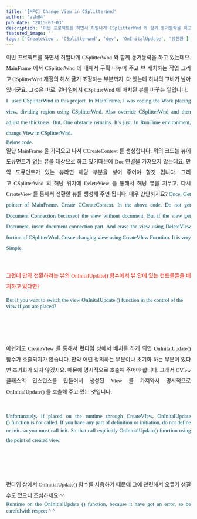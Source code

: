```yaml
---
title: '[MFC] Change View in CSplitterWnd'
author: 'ash84'
pub_date: '2015-07-03'
description: '이번 프로젝트를 하면서 허벌나게 CSplitterWnd 와 함께 동거동락을 하고 있는데요. MainFrame 에서'
featured_image: ''
tags: ['CreateView', 'CSplitterwnd', 'dev', 'OnInitalUpdate', '뷰전환']
---
```



<div></div><div><div style="line-height: 2; text-align: justify; "><span style="font-family: Dotum; font-size: 13px; "><span style="font-size: 10pt; "><span style="font-family: Dotum; font-size: 11pt; ">이번 프로젝트를 하면서 허벌나게 CSplitterWnd 와 함께 동거동락을 하고 있는데요. MainFrame 에서 </span></span></span><span style="font-family: Dotum; font-size: 13px; line-height: 26px; "><span style="font-size: 10pt; "><span style="font-family: Dotum; font-size: 11pt; ">CSplitterWnd </span></span></span><span style="font-family: Dotum; font-size: 13px; "><span style="font-size: 10pt; "><span style="font-family: Dotum; font-size: 11pt; ">에 대해서 구획 나누어 주고 뷰 배치하는 작업 그리고 </span></span></span><span style="font-family: Dotum; font-size: 13px; line-height: 26px; "><span style="font-size: 10pt; "><span style="font-family: Dotum; font-size: 11pt; ">CSplitterWnd </span></span></span><span style="font-family: Dotum; font-size: 13px; "><span style="font-size: 10pt; "><span style="font-family: Dotum; font-size: 11pt; ">재정의 해서 굵기 조정하는 부분까지. 다 했는데 하나의 고비가 남아 있더군요. 그것은 바로. 런타임에서 </span></span></span><span style="font-family: Dotum; font-size: 13px; line-height: 26px; "><span style="font-size: 10pt; "><span style="font-family: Dotum; font-size: 11pt; ">CSplitterWnd </span></span></span><span style="font-family: Dotum; font-size: 13px; "><span style="font-size: 10pt; "><span style="font-family: Dotum; font-size: 11pt; ">에 배치된 뷰를 바꾸는 일입니다.  </span></span>  
<span style="font-size: 11pt; ">  
</span>  
<span style="font-size: 10pt; "><span style="font-family: Dotum; "><font color="#004c5f"><span style="font-size: 11pt; ">I  used </span></font></span></span></span><font color="#004c5f"><span style="font-family: Dotum; font-size: 13px; line-height: 26px; "><span style="font-size: 10pt; "><span style="font-family: Dotum; font-size: 11pt; ">CSplitterWnd </span></span></span><span style="font-family: Dotum; font-size: 13px; "><span style="font-size: 10pt; "><span style="font-family: Dotum; font-size: 11pt; ">in this project. In MainFrame, I was coding the Work placing view, dividing region using </span></span></span><span style="font-family: Dotum; font-size: 13px; line-height: 26px; "><span style="font-size: 10pt; "><span style="font-family: Dotum; font-size: 11pt; ">CSplitterWnd</span></span></span><span style="font-family: Dotum; font-size: 13px; "><span style="font-size: 10pt; "><span style="font-family: Dotum; font-size: 11pt; ">. Also override </span></span></span><span style="font-family: Dotum; font-size: 13px; line-height: 26px; "><span style="font-size: 10pt; "><span style="font-family: Dotum; font-size: 11pt; ">CSplitterWnd </span></span></span><span style="font-family: Dotum; font-size: 13px; "><span style="font-size: 10pt; "><span style="font-family: Dotum; font-size: 11pt; ">and then adjust the thickness. But, One obstacle remains. It’s just. In RunTime environment, change View in </span></span></span><span style="font-family: Dotum; font-size: 13px; line-height: 26px; "><span style="font-size: 10pt; "><span style="font-family: Dotum; font-size: 11pt; ">CSplitterWnd.</span></span>  
<span style="font-size: 11pt; ">  
</span><span style="font-size: 10pt; "><span style="font-family: Dotum; font-size: 11pt; "> </span></span></span></font></div><span style="font-size: 11pt; ">  
</span>

<span style="font-size: 11pt; ">  
</span><span class="Apple-tab-span" style="white-space: pre; "><span style="white-space: normal; "></span></span>

<div style="text-align: justify; "><span style="font-size: 11pt; ">  
</span><font color="#004c5f" face="Dotum" size="2"><span style="line-height: 19px;"><span style="font-size: 10pt; "><span style="font-family: Dotum; font-size: 11pt; ">Below code. </span></span></span></font></div><span style="font-size: 11pt; ">  
</span>  
<span style="font-size: 11pt; "></span>

<script src="https://gist.github.com/3264296.js"><span style="font-size: 11pt; "></script><span style="font-size: 11pt; "></span>

<div style="text-align: justify;"><span style="font-size: 11pt; ">  
</span><span style="line-height: 24px;">  
</span></div></div><span style="font-size: 11pt; ">  
</span>

<div style="line-height: 2; "><span style="font-size: 11pt; ">  
</span><span style="font-size: 10pt; "><div style="text-align: justify;"><span style="font-size: 11pt; ">  
</span><span style="font-size: 12px; "><span style="font-size: 10pt; "><span style="font-family: Dotum; "><span style="font-size: 10pt; "><span style="font-family: Dotum; font-size: 11pt; ">일단 MainFrame 을 가져오고 나서 CCreateContext 를 생성합니다. 위의 코드는 뷰에 도큐먼트가 없는 뷰를 대상으로 하고 있기때문에 Doc 연결을 가져오지 않는데요, 만약 도큐먼트가 있는 뷰라면 해당 부분을 넣어 주어야 할것 입니다. </span></span></span></span><span style="font-size: 10pt; "><span style="font-family: Dotum; "><span style="font-size: 10pt; "><span style="font-family: Dotum; font-size: 11pt; ">그리고 </span></span></span></span><span style="font-size: 10pt; "><span style="font-family: Dotum; "><span style="font-size: 10pt; "><span style="font-family: Dotum; font-size: 11pt; ">CSplitterWnd 의 해당 위치에 DeleteView 를 통해서 해당 뷰를 지우고, 다시 CreateView 를 통해서 전환할 뷰를 생성해 주면 됩니다. 매우 간단하지요?</span></span>  
<span style="font-size: 11pt; ">  
</span>  
<span style="font-size: 10pt; "><span style="font-family: Dotum; "><font color="#004c5f"><span style="font-size: 11pt; ">Once, Get pointer of MainFrame, Create CCreateContext. In the above code, Do not get Document Connection becauseof the view without document. But if the view get Document, insert document connection part. And erase the view using DeleteView fuction of CSplitterWnd, Create changing view using CreateVIew Fucntion. It is very Simple. </span></font></span></span></span></span></span></div><span style="font-size: 11pt; ">  
</span>

</span></div><span style="font-size: 11pt; ">  
</span>

<div><span style="font-size: 11pt; ">  
</span><div style="line-height: 2; text-align: justify; "><span style="font-size: 11pt; ">  
</span>  
<span style="font-size: 11pt; ">  
</span></div><span style="font-size: 11pt; ">  
</span><span style="line-height: 2; font-size: 10pt; "><div style="text-align: justify;"><span style="font-size: 11pt; ">  
</span><span style="font-family: Dotum; "><font color="#e31600"><span style="font-size: 10pt; "><span style="font-family: Dotum; font-size: 11pt; ">그런데 만약 전환하려는 뷰의 OnInitalUpdate() 함수에서 뷰 안에 있는 컨트롤들을 배치하고 있다면?</span></span>  
<span style="font-size: 11pt; ">  
</span></font></span></div><span style="font-size: 11pt; ">  
</span>

</span><span style="font-family: arial, sans-serif; font-size: 16px; line-height: normal; "><font color="#004c5f"><span class="hps" title="대체 번역을 클릭합니다."><span style="font-size: 10pt; "><span style="font-family: Dotum; font-size: 11pt; ">But</span></span></span><span style="font-size: 10pt; "><span style="font-family: Dotum; font-size: 11pt; "> </span></span><span class="hps" title="대체 번역을 클릭합니다."><span style="font-size: 10pt; "><span style="font-family: Dotum; font-size: 11pt; ">if you</span></span></span><span style="font-size: 10pt; "><span style="font-family: Dotum; font-size: 11pt; "> </span></span><span class="hps" title="대체 번역을 클릭합니다."><span style="font-size: 10pt; "><span style="font-family: Dotum; font-size: 11pt; ">want to</span></span></span><span style="font-size: 10pt; "><span style="font-family: Dotum; font-size: 11pt; "> </span></span><span class="hps" title="대체 번역을 클릭합니다."><span style="font-size: 10pt; "><span style="font-family: Dotum; font-size: 11pt; ">switch</span></span></span><span style="font-size: 10pt; "><span style="font-family: Dotum; font-size: 11pt; "> </span></span><span class="hps" title="대체 번역을 클릭합니다."><span style="font-size: 10pt; "><span style="font-family: Dotum; font-size: 11pt; ">the view</span></span></span><span style="font-size: 10pt; "><span style="font-family: Dotum; font-size: 11pt; "> </span></span><span class="hps" title="대체 번역을 클릭합니다."><span style="font-size: 10pt; "><span style="font-family: Dotum; font-size: 11pt; ">OnInitalUpdate ()</span></span></span><span style="font-size: 10pt; "><span style="font-family: Dotum; font-size: 11pt; "> </span></span><span class="hps" title="대체 번역을 클릭합니다."><span style="font-size: 10pt; "><span style="font-family: Dotum; font-size: 11pt; ">function</span></span></span><span style="font-size: 10pt; "><span style="font-family: Dotum; font-size: 11pt; "> </span></span><span class="hps" title="대체 번역을 클릭합니다."><span style="font-size: 10pt; "><span style="font-family: Dotum; font-size: 11pt; ">in the</span></span></span><span style="font-size: 10pt; "><span style="font-family: Dotum; font-size: 11pt; "> </span></span><span class="hps" title="대체 번역을 클릭합니다."><span style="font-size: 10pt; "><span style="font-family: Dotum; font-size: 11pt; ">control</span></span></span><span style="font-size: 10pt; "><span style="font-family: Dotum; font-size: 11pt; "> </span></span><span class="hps" title="대체 번역을 클릭합니다."><span style="font-size: 10pt; "><span style="font-family: Dotum; font-size: 11pt; ">of</span></span></span><span style="font-size: 10pt; "><span style="font-family: Dotum; font-size: 11pt; "> </span></span><span class="hps" title="대체 번역을 클릭합니다."><span style="font-size: 10pt; "><span style="font-family: Dotum; font-size: 11pt; ">the view</span></span></span><span style="font-size: 10pt; "><span style="font-family: Dotum; font-size: 11pt; "> </span></span><span class="hps" title="대체 번역을 클릭합니다."><span style="font-size: 10pt; "><span style="font-family: Dotum; font-size: 11pt; ">if you are</span></span></span><span style="font-size: 10pt; "><span style="font-family: Dotum; font-size: 11pt; "> </span></span><span class="hps" title="대체 번역을 클릭합니다."><span style="font-size: 10pt; "><span style="font-family: Dotum; font-size: 11pt; ">placed</span></span></span></font><span class="" title="대체 번역을 클릭합니다."><span style="font-size: 10pt; "><span style="font-family: Dotum; "><font color="#004c5f"><span style="font-size: 11pt; ">?</span></font></span></span>  
<span style="font-size: 11pt; ">  
</span><span style="color: rgb(0, 0, 0); font-size: 10pt; "><span style="font-family: Dotum; "><span style="font-size: 11pt; "> </span>  
<span style="font-size: 11pt; ">  
  </span></span></span></span></span><span style="font-size: 11pt; ">  
</span>

</div><span style="font-size: 11pt; ">  
</span>

<div style="line-height: 2; "><span style="line-height: 2; font-size: 10pt; "><div style="text-align: justify;"><span style="font-size: 11pt; ">  
</span><span style="font-family: Dotum; "><span style="font-size: 10pt; "><span style="font-family: Dotum; font-size: 11pt; ">아쉽게도 CreateVIew 를 통해서 런타임 상에서 배치를 하게 되면 OnInitalUpdate() 함수가 호출되지가 않습니다. 만약 어떤 정의하는 부분이나 초기화 하는 부분이 있다면 초기화가 되지 않겠지요. 때문에 명시적으로 호출해 주어야 합니다. 그래서 CView 클래스의 인스턴스를 만들어서 생성된 View 를 가져와서 명시적으로 OnInitialUpdate() 를 호출해 주고 있는 것입니다. </span></span>  
<span style="font-size: 11pt; ">  
</span>  
</span></div><span style="font-size: 11pt; ">  
</span>

</span><div style="line-height: 2; text-align: justify; "><span style="font-size: 11pt; ">  
</span><font color="#004c5f"><span style="font-family: arial, sans-serif; font-size: 16px; line-height: normal; "><span class="hps" title="대체 번역을 클릭합니다."><span style="font-size: 10pt; "><span style="font-family: Dotum; font-size: 11pt; ">Unfortunately, if </span></span></span><span class="hps" title="대체 번역을 클릭합니다."><span style="font-size: 10pt; "><span style="font-family: Dotum; font-size: 11pt; ">placed</span></span></span><span style="font-size: 10pt; "><span style="font-family: Dotum; font-size: 11pt; "> </span></span><span class="hps" title="대체 번역을 클릭합니다."><span style="font-size: 10pt; "><span style="font-family: Dotum; font-size: 11pt; ">on</span></span></span><span style="font-size: 10pt; "><span style="font-family: Dotum; font-size: 11pt; "> </span></span><span class="hps" title="대체 번역을 클릭합니다."><span style="font-size: 10pt; "><span style="font-family: Dotum; font-size: 11pt; ">the runtime </span></span></span></span><span style="font-family: arial, sans-serif; font-size: 16px; line-height: normal; "><span class="hps" title="대체 번역을 클릭합니다."><span style="font-size: 10pt; "><span style="font-family: Dotum; font-size: 11pt; ">through</span></span></span><span style="font-size: 10pt; "><span style="font-family: Dotum; font-size: 11pt; "> </span></span><span class="hps" title="대체 번역을 클릭합니다."><span style="font-size: 10pt; "><span style="font-family: Dotum; font-size: 11pt; ">CreateVIew, </span></span></span></span><span style="font-family: arial, sans-serif; font-size: 16px; line-height: normal; "><span class="hps" title="대체 번역을 클릭합니다."><span style="font-size: 10pt; "><span style="font-family: Dotum; font-size: 11pt; ">OnInitalUpdate () </span></span></span><span class="hps" title="대체 번역을 클릭합니다."><span style="font-size: 10pt; "><span style="font-family: Dotum; font-size: 11pt; ">function</span></span></span><span style="font-size: 10pt; "><span style="font-family: Dotum; font-size: 11pt; "> </span></span><span class="hps" title="대체 번역을 클릭합니다."><span style="font-size: 10pt; "><span style="font-family: Dotum; font-size: 11pt; ">is not</span></span></span><span style="font-size: 10pt; "><span style="font-family: Dotum; font-size: 11pt; "> </span></span><span class="hps" title="대체 번역을 클릭합니다."><span style="font-size: 10pt; "><span style="font-family: Dotum; font-size: 11pt; ">called. If you have any part of definition or initiation, do not define or init. so you must call init. So that call explicitly </span></span></span></span></font><span style="font-family: Dotum; font-size: 13px; line-height: 26px; "><span style="font-size: 10pt; "><span style="font-family: Dotum; "><font color="#004c5f"><span style="font-size: 11pt; ">OnInitialUpdate() function using the point of created view.</span></font></span></span>  
<span style="font-size: 11pt; ">  
</span><span style="font-size: 10pt; "><span style="font-family: Dotum; font-size: 11pt; "> </span></span></span></div><span style="font-size: 11pt; ">  
</span>

<div style="line-height: 2; text-align: justify; "><span style="color: rgb(0, 0, 0); line-height: normal; "><span class="" title="대체 번역을 클릭합니다."><font face="Dotum" size="2">  
<span style="font-size: 11pt; ">  
</span></font></span></span></div><span style="font-size: 11pt; ">  
</span><span style="line-height: 2; font-size: 10pt; "><div style="text-align: justify;"><span style="font-size: 11pt; ">  
</span><span style="font-family: Dotum; "><span style="font-size: 10pt; "><span style="font-family: Dotum; font-size: 11pt; ">런타임 상에서 OnInitialUpdate() 함수를 사용하기 때문에 그에 관련해서 오류가 생길수도 있으니 조심하세요.^^ </span></span></span></div><span style="font-size: 11pt; ">  
</span>

</span>

<div style="line-height: 2; text-align: justify; "><span style="font-size: 11pt; ">  
</span>  
<span style="font-size: 11pt; ">  
</span><span style="font-family: arial, sans-serif; font-size: 16px; line-height: normal; "><font color="#004c5f"><span class="hps" title="대체 번역을 클릭합니다."><span style="font-size: 10pt; "><span style="font-family: Dotum; font-size: 11pt; ">Runtime</span></span></span><span style="font-size: 10pt; "><span style="font-family: Dotum; font-size: 11pt; "> </span></span><span class="hps" title="대체 번역을 클릭합니다."><span style="font-size: 10pt; "><span style="font-family: Dotum; font-size: 11pt; ">on the</span></span></span><span style="font-size: 10pt; "><span style="font-family: Dotum; font-size: 11pt; "> </span></span><span class="hps" title="대체 번역을 클릭합니다."><span style="font-size: 10pt; "><span style="font-family: Dotum; font-size: 11pt; ">OnInitialUpdate ()</span></span></span><span style="font-size: 10pt; "><span style="font-family: Dotum; font-size: 11pt; "> </span></span><span class="hps" title="대체 번역을 클릭합니다."><span style="font-size: 10pt; "><span style="font-family: Dotum; font-size: 11pt; ">function</span></span></span><span class="" title="대체 번역을 클릭합니다."><span style="font-size: 10pt; "><span style="font-family: Dotum; font-size: 11pt; ">, because</span></span></span><span style="font-size: 10pt; "><span style="font-family: Dotum; font-size: 11pt; "> </span></span><span class="hps" title="대체 번역을 클릭합니다."><span style="font-size: 10pt; "><span style="font-family: Dotum; font-size: 11pt; ">it</span></span></span><span style="font-size: 10pt; "><span style="font-family: Dotum; font-size: 11pt; "> </span></span><span class="hps" title="대체 번역을 클릭합니다."><span style="font-size: 10pt; "><span style="font-family: Dotum; font-size: 11pt; ">have got</span></span></span><span style="font-size: 10pt; "><span style="font-family: Dotum; font-size: 11pt; "> </span></span><span class="hps" title="대체 번역을 클릭합니다."><span style="font-size: 10pt; "><span style="font-family: Dotum; font-size: 11pt; ">an error</span></span></span><span title="대체 번역을 클릭합니다."><span style="font-size: 10pt; "><span style="font-family: Dotum; font-size: 11pt; ">, so</span></span></span><span style="font-size: 10pt; "><span style="font-family: Dotum; font-size: 11pt; "> </span></span><span class="hps" title="대체 번역을 클릭합니다."><span style="font-size: 10pt; "><span style="font-family: Dotum; font-size: 11pt; ">be careful</span></span></span><span class="hps" title="대체 번역을 클릭합니다."><span style="font-size: 10pt; "><span style="font-family: Dotum; font-size: 11pt; ">with respect</span></span></span><span style="font-size: 10pt; "><span style="font-family: Dotum; font-size: 11pt; "> </span></span><span class="hps" title="대체 번역을 클릭합니다."><span style="font-size: 10pt; "><span style="font-family: Dotum; font-size: 11pt; ">^ ^</span></span>  
<span style="font-size: 11pt; ">  
</span><span style="font-size: 10pt; "><span style="font-family: Dotum; font-size: 11pt; "> </span></span></span></font></span><span style="font-size: 11pt; ">  
</span></div><span style="font-size: 11pt; ">  
</span>

<div style="line-height: 2; text-align: justify; "><span style="font-size: 11pt; ">  
</span>  
<span style="font-size: 11pt; ">  
</span></div><span style="font-size: 11pt; ">  
</span>

<div style="line-height: 2; text-align: justify; "><span style="font-size: 11pt; ">  
</span>  
<span style="font-size: 11pt; ">  
</span></div></div><span style="font-size: 11pt; ">  
</span>

<div><div style="line-height: 2; text-align: justify; "><span style="font-size: 11pt; ">  
</span></div><span style="font-size: 11pt; ">  
</span>

</div><span style="font-size: 11pt; ">  
</span>

<div><span style="font-size: 11pt; ">  
</span></div><span style="font-size: 11pt; ">  
</span><meta charset="utf-8"></meta><span style="font-size: 11pt; ">  
</span>




